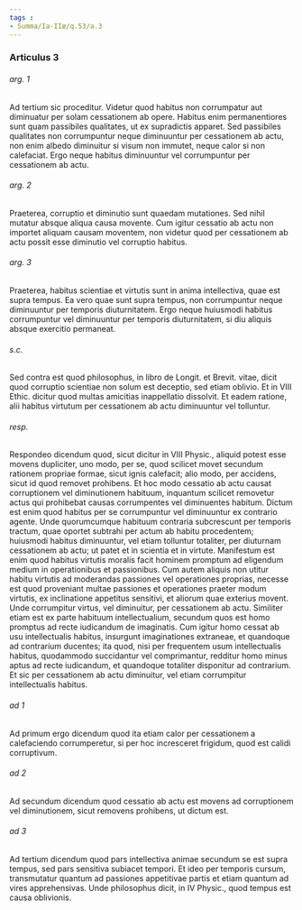 ```yaml
---
tags : 
- Summa/Ia-IIæ/q.53/a.3
---
```


### Articulus 3

###### arg. 1
Ad tertium sic proceditur. Videtur quod habitus non corrumpatur aut diminuatur per solam cessationem ab opere. Habitus enim permanentiores sunt quam passibiles qualitates, ut ex supradictis apparet. Sed passibiles qualitates non corrumpuntur neque diminuuntur per cessationem ab actu, non enim albedo diminuitur si visum non immutet, neque calor si non calefaciat. Ergo neque habitus diminuuntur vel corrumpuntur per cessationem ab actu.

###### arg. 2
Praeterea, corruptio et diminutio sunt quaedam mutationes. Sed nihil mutatur absque aliqua causa movente. Cum igitur cessatio ab actu non importet aliquam causam moventem, non videtur quod per cessationem ab actu possit esse diminutio vel corruptio habitus.

###### arg. 3
Praeterea, habitus scientiae et virtutis sunt in anima intellectiva, quae est supra tempus. Ea vero quae sunt supra tempus, non corrumpuntur neque diminuuntur per temporis diuturnitatem. Ergo neque huiusmodi habitus corrumpuntur vel diminuuntur per temporis diuturnitatem, si diu aliquis absque exercitio permaneat.

###### s.c.
Sed contra est quod philosophus, in libro de Longit. et Brevit. vitae, dicit quod corruptio scientiae non solum est deceptio, sed etiam oblivio. Et in VIII Ethic. dicitur quod multas amicitias inappellatio dissolvit. Et eadem ratione, alii habitus virtutum per cessationem ab actu diminuuntur vel tolluntur.

###### resp.
Respondeo dicendum quod, sicut dicitur in VIII Physic., aliquid potest esse movens dupliciter, uno modo, per se, quod scilicet movet secundum rationem propriae formae, sicut ignis calefacit; alio modo, per accidens, sicut id quod removet prohibens. Et hoc modo cessatio ab actu causat corruptionem vel diminutionem habituum, inquantum scilicet removetur actus qui prohibebat causas corrumpentes vel diminuentes habitum. Dictum est enim quod habitus per se corrumpuntur vel diminuuntur ex contrario agente. Unde quorumcumque habituum contraria subcrescunt per temporis tractum, quae oportet subtrahi per actum ab habitu procedentem; huiusmodi habitus diminuuntur, vel etiam tolluntur totaliter, per diuturnam cessationem ab actu; ut patet et in scientia et in virtute. Manifestum est enim quod habitus virtutis moralis facit hominem promptum ad eligendum medium in operationibus et passionibus. Cum autem aliquis non utitur habitu virtutis ad moderandas passiones vel operationes proprias, necesse est quod proveniant multae passiones et operationes praeter modum virtutis, ex inclinatione appetitus sensitivi, et aliorum quae exterius movent. Unde corrumpitur virtus, vel diminuitur, per cessationem ab actu. Similiter etiam est ex parte habituum intellectualium, secundum quos est homo promptus ad recte iudicandum de imaginatis. Cum igitur homo cessat ab usu intellectualis habitus, insurgunt imaginationes extraneae, et quandoque ad contrarium ducentes; ita quod, nisi per frequentem usum intellectualis habitus, quodammodo succidantur vel comprimantur, redditur homo minus aptus ad recte iudicandum, et quandoque totaliter disponitur ad contrarium. Et sic per cessationem ab actu diminuitur, vel etiam corrumpitur intellectualis habitus.

###### ad 1
Ad primum ergo dicendum quod ita etiam calor per cessationem a calefaciendo corrumperetur, si per hoc incresceret frigidum, quod est calidi corruptivum.

###### ad 2
Ad secundum dicendum quod cessatio ab actu est movens ad corruptionem vel diminutionem, sicut removens prohibens, ut dictum est.

###### ad 3
Ad tertium dicendum quod pars intellectiva animae secundum se est supra tempus, sed pars sensitiva subiacet tempori. Et ideo per temporis cursum, transmutatur quantum ad passiones appetitivae partis et etiam quantum ad vires apprehensivas. Unde philosophus dicit, in IV Physic., quod tempus est causa oblivionis.

